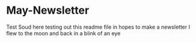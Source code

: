 # May-Newsletter
Test
Soud here testing out this readme file in hopes to make a newsletter
I flew to the moon and back in a blink of an eye
